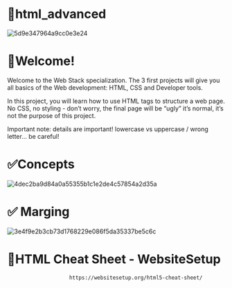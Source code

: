  # 🔰html_advanced



![5d9e347964a9cc0e3e24](https://github.com/hyper-ayoub/alx-frontend/assets/133155846/14f68316-78e4-481c-bada-20384592e6ec)

#   👋Welcome!

Welcome to the Web Stack specialization. The 3 first projects will give you all basics of the Web development: HTML, CSS and Developer tools.

In this project, you will learn how to use HTML tags to structure a web page. No CSS, no styling - don’t worry, the final page will be “ugly” it’s normal, it’s not the purpose of this project.

Important note: details are important! lowercase vs uppercase / wrong letter… be careful!



 # ✅Concepts



![4dec2ba9d84a0a55355b1c1e2de4c57854a2d35a](https://github.com/hyper-ayoub/alx-frontend/assets/133155846/ef5fa555-5a43-4f60-a235-faa55b164ec9)



 # ✅ Marging 

![3e4f9e2b3cb73d1768229e086f5da35337be5c6c](https://github.com/hyper-ayoub/alx-frontend/assets/133155846/bb1411bd-c8d5-417a-98b7-6b43886edae4)


# 🔗HTML Cheat Sheet - WebsiteSetup

                        https://websitesetup.org/html5-cheat-sheet/
